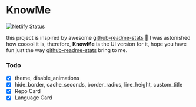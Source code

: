# KnowMe

[![Netlify Status](https://api.netlify.com/api/v1/badges/b8ac273f-00a4-469f-9fca-c0877676e978/deploy-status)](https://app.netlify.com/sites/hopeful-wiles-eebf2d/deploys)

this project is inspired by awesome [github-readme-stats](https://github.com/anuraghazra/github-readme-stats) 🤩 I was astonished how cooool it is, therefore, **KnowMe** is the UI version for it, hope you have fun just the way [github-readme-stats](https://github.com/anuraghazra/github-readme-stats) bring to me.

### Todo

- [x] theme, disable_animations
- [x] hide_border, cache_seconds, border_radius, line_height, custom_title
- [x] Repo Card
- [x] Language Card
